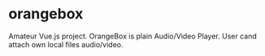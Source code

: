# orangebox
Amateur Vue.js project. OrangeBox is plain Audio/Video Player. User cand attach own local files audio/video. 

